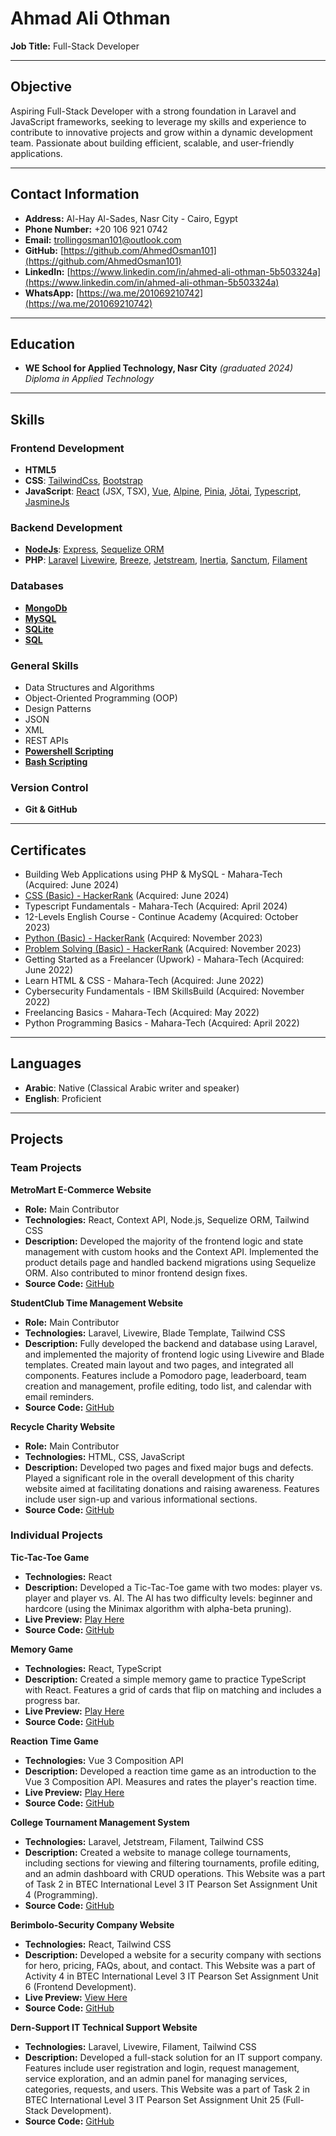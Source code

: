 # Ahmad Ali Othman

**Job Title:** Full-Stack Developer

---

## Objective

Aspiring Full-Stack Developer with a strong foundation in Laravel and JavaScript frameworks, seeking to leverage my skills and experience to contribute to innovative projects and grow within a dynamic development team. Passionate about building efficient, scalable, and user-friendly applications.

---

## Contact Information

- **Address:** Al-Hay Al-Sades, Nasr City - Cairo, Egypt
- **Phone Number:** +20 106 921 0742
- **Email:** [trollingosman101@outlook.com](mailto:trollingosman101@outlook.com)
- **GitHub:** [https://github.com/AhmedOsman101](https://github.com/AhmedOsman101)
- **LinkedIn:** [https://www.linkedin.com/in/ahmed-ali-othman-5b503324a](https://www.linkedin.com/in/ahmed-ali-othman-5b503324a)
- **WhatsApp:** [https://wa.me/201069210742](https://wa.me/201069210742)

---

## Education

- **WE School for Applied Technology, Nasr City**
  *(graduated 2024)*
  *Diploma in Applied Technology*

---

## Skills

### Frontend Development
- **HTML5**
- **CSS**: [TailwindCss](https://tailwindcss.com/), [Bootstrap](https://getbootstrap.com/)
- **JavaScript**: [React](https://react.dev/) (JSX, TSX), [Vue](https://vuejs.org/), [Alpine](https://alpinejs.dev/), [Pinia](https://pinia.vuejs.org/), [Jōtai](https://jotai.org/), [Typescript](https://www.typescriptlang.org/), [JasmineJs](https://jasmine.github.io/)

### Backend Development
-  [**NodeJs**](https://nodejs.org/en): [Express](https://expressjs.com/), [Sequelize ORM](https://sequelize.org/)
- **PHP**: [Laravel](https://laravel.com/) [Livewire](https://livewire.laravel.com/), [Breeze](https://laravel.com/docs/11.x/starter-kits#laravel-breeze), [Jetstream](https://jetstream.laravel.com/), [Inertia](https://inertiajs.com/), [Sanctum](https://laravel.com/docs/11.x/sanctum), [Filament](https://filamentphp.com/) 

### Databases
- [**MongoDb**](https://www.mongodb.com)
- [**MySQL**](https://www.mysql.com/)
- **[SQLite](https://sqlite.org/)**
- [**SQL**](https://en.m.wikipedia.org/wiki/SQL)

### General Skills
- Data Structures and Algorithms
- Object-Oriented Programming (OOP)
- Design Patterns
- JSON
- XML
- REST APIs
- **[Powershell Scripting](https://learn.microsoft.com/en-us/powershell/scripting/overview?view=powershell-7.4)**
- **[Bash Scripting](https://www.gnu.org/savannah-checkouts/gnu/bash/manual/bash.html#What-is-Bash_003f)**

### Version Control
- **Git & GitHub**

---

## Certificates

 
- Building Web Applications using PHP & MySQL - Mahara-Tech (Acquired: June 2024)
- [CSS (Basic) - HackerRank](https://www.hackerrank.com/certificates/f78c00888d0f) (Acquired: June 2024)
- Typescript Fundamentals - Mahara-Tech (Acquired: April 2024)
- 12-Levels English Course - Continue Academy (Acquired: October 2023)
- [Python (Basic) - HackerRank](https://www.hackerrank.com/certificates/d4c867f6386c) (Acquired: November 2023)
- [Problem Solving (Basic) - HackerRank](https://www.hackerrank.com/certificates/c7ab7d3eea2a) (Acquired: November 2023)
- Getting Started as a Freelancer (Upwork) - Mahara-Tech (Acquired: June 2022) 
- Learn HTML & CSS - Mahara-Tech (Acquired: June 2022)
- Cybersecurity Fundamentals - IBM SkillsBuild (Acquired: November 2022)
- Freelancing Basics - Mahara-Tech (Acquired: May 2022)
- Python Programming Basics - Mahara-Tech (Acquired: April 2022)

---

## Languages

- **Arabic**: Native (Classical Arabic writer and speaker)
- **English**: Proficient

---

## Projects

### Team Projects

**MetroMart E-Commerce Website**
- **Role:** Main Contributor
- **Technologies:** React, Context API, Node.js, Sequelize ORM, Tailwind CSS
- **Description:** Developed the majority of the frontend logic and state management with custom hooks and the Context API. Implemented the product details page and handled backend migrations using Sequelize ORM. Also contributed to minor frontend design fixes.
- **Source Code:** [GitHub](https://github.com/YassenMohamedRashad/Metromart)

**StudentClub Time Management Website**
- **Role:** Main Contributor
- **Technologies:** Laravel, Livewire, Blade Template, Tailwind CSS
- **Description:** Fully developed the backend and database using Laravel, and implemented the majority of frontend logic using Livewire and Blade templates. Created main layout and two pages, and integrated all components. Features include a Pomodoro page, leaderboard, team creation and management, profile editing, todo list, and calendar with email reminders.
- **Source Code:** [GitHub](https://github.com/AhmedOsman101/StudentClub)

**Recycle Charity Website**
- **Role:** Main Contributor
- **Technologies:** HTML, CSS, JavaScript
- **Description:** Developed two pages and fixed major bugs and defects. Played a significant role in the overall development of this charity website aimed at facilitating donations and raising awareness. Features include user sign-up and various informational sections.
- **Source Code:** [GitHub](https://github.com/1amir-talaat/Recycle-Website)

### Individual Projects

**Tic-Tac-Toe Game**
- **Technologies:** React
- **Description:** Developed a Tic-Tac-Toe game with two modes: player vs. player and player vs. AI. The AI has two difficulty levels: beginner and hardcore (using the Minimax algorithm with alpha-beta pruning).
- **Live Preview:** [Play Here](https://ahmedosman101.github.io/TicTacToe-React/)
- **Source Code:** [GitHub](https://github.com/AhmedOsman101/TicTacToe-React)

**Memory Game**
- **Technologies:** React, TypeScript
- **Description:** Created a simple memory game to practice TypeScript with React. Features a grid of cards that flip on matching and includes a progress bar.
- **Live Preview:** [Play Here](https://ahmedosman101.github.io/MemoryGameTS/)
- **Source Code:** [GitHub](https://github.com/AhmedOsman101/MemoryGameTS)

**Reaction Time Game**
- **Technologies:** Vue 3 Composition API
- **Description:** Developed a reaction time game as an introduction to the Vue 3 Composition API. Measures and rates the player's reaction time.
- **Live Preview:** [Play Here](https://ahmedosman101.github.io/ReactionTimeGame/)
- **Source Code:** [GitHub](https://github.com/AhmedOsman101/ReactionTimeGame)

**College Tournament Management System**
- **Technologies:** Laravel, Jetstream, Filament, Tailwind CSS
- **Description:** Created a website to manage college tournaments, including sections for viewing and filtering tournaments, profile editing, and an admin dashboard with CRUD operations. This Website was a part of Task 2 in BTEC International Level 3 IT Pearson Set Assignment Unit 4 (Programming). 
- **Source Code:** [GitHub](https://github.com/AhmedOsman101/TaskTwo/)

**Berimbolo-Security Company Website**
- **Technologies:** React, Tailwind CSS
- **Description:** Developed a website for a security company with sections for hero, pricing, FAQs, about, and contact. This Website was a part of Activity 4 in BTEC International Level 3 IT Pearson Set Assignment Unit 6 (Frontend Development).
- **Live Preview:** [View Here](https://ahmedosman101.github.io/Unit_6_Task_Two/)
- **Source Code:** [GitHub](https://github.com/AhmedOsman101/Unit_6_Task_Two/)

**Dern-Support IT Technical Support Website**
- **Technologies:** Laravel, Livewire, Filament, Tailwind CSS
- **Description:** Developed a full-stack solution for an IT support company. Features include user registration and login, request management, service exploration, and an admin panel for managing services, categories, requests, and users. This Website was a part of Task 2 in BTEC International Level 3 IT Pearson Set Assignment Unit 25 (Full-Stack Development).
- **Source Code:** [GitHub](https://github.com/AhmedOsman101/Unit_25_Task_Two)